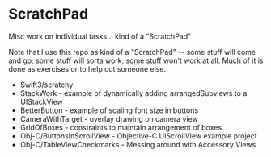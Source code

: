 # ScratchPad

Misc work on individual tasks... kind of a "ScratchPad"

Note that I use this repo as kind of a "ScratchPad" -- some stuff will come and go; some stuff will sorta work; some stuff won't work at all. Much of it is done as exercises or to help out someone else.

 - Swift3/scratchy
  - StackWork - example of dynamically adding arrangedSubviews to a UIStackView
  - BetterButton - example of scaling font size in buttons
  - CameraWithTarget - overlay drawing on camera view
  - GridOfBoxes - constraints to maintain arrangement of boxes
 - Obj-C/ButtonsInScrollView - Objective-C UIScrollView example project
 - Obj-C/TableViewCheckmarks - Messing around with Accessory Views
 
